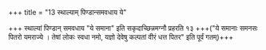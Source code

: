 +++
title = "13 स्थाल्याम् पिण्डान्समवधाय ये"

+++
स्थाल्यां पिण्डान् समवधाय "ये समाना" इति सकृदाच्छिन्नमग्नौ प्रहरति १३ +++("ये समानाः समनसः पितरो यमराज्ये । तेषां लोकः स्वधा नमो, यज्ञो देवेषु कल्पतां वीरं धत्त पितर" इति पूर्वं गतम्)+++  
